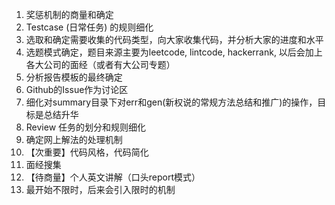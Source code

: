1. 奖惩机制的商量和确定
2. Testcase (日常任务) 的规则细化
3. 选取和确定需要收集的代码类型，向大家收集代码，并分析大家的进度和水平
4. 选题模式确定，题目来源主要为leetcode, lintcode, hackerrank, 以后会加上各大公司的面经（或者有大公司专题）
5. 分析报告模板的最终确定
6. Github的Issue作为讨论区
7. 细化对summary目录下对err和gen(新权说的常规方法总结和推广)的操作，目标是总结升华
8. Review 任务的划分和规则细化
9. 确定网上解法的处理机制
10. 【次重要】代码风格，代码简化
11. 面经搜集
12. 【待商量】个人英文讲解（口头report模式）
13. 最开始不限时，后来会引入限时的机制

